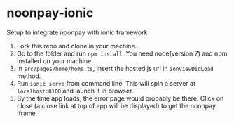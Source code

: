 # noonpay-ionic
Setup to integrate noonpay with ionic framework

1. Fork this repo and clone in your machine. 
2. Go to the folder and run `npm install`. You need node(version 7) and npm installed on your machine.
3. In `src/pages/home/home.ts`, insert the hosted js url in `ionViewDidLoad` method. 
4. Run `ionic serve` from command line. This will spin a server at `localhost:8100` and launch it in browser.
5. By the time app loads, the error page would probably be there. Click on close (a close link at top of app will be displayed) to get the noonpay iframe. 
